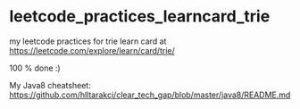 # leetcode_practices_learncard_trie
my leetcode practices for trie learn card at https://leetcode.com/explore/learn/card/trie/

100 % done :)

My Java8 cheatsheet: https://github.com/hlltarakci/clear_tech_gap/blob/master/java8/README.md
